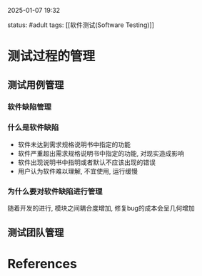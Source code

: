 2025-01-07    19:32

status: #adult 
tags: [[软件测试(Software Testing)]]


# 测试过程的管理

## 测试用例管理


### 软件缺陷管理
### 什么是软件缺陷

- 软件未达到需求规格说明书中指定的功能
- 软件严重超出需求规格说明书中指定的功能, 对现实造成影响
- 软件出现说明书中指明或者默认不应该出现的错误
- 用户认为软件难以理解, 不宜使用, 运行缓慢

### 为什么要对软件缺陷进行管理

随着开发的进行, 模块之间耦合度增加, 修复bug的成本会呈几何增加


## 测试团队管理



# References
